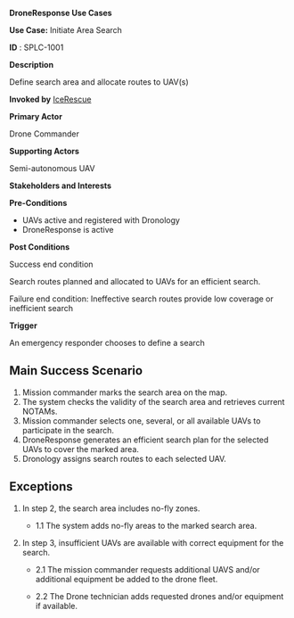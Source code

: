 **DroneResponse Use Cases**

**Use Case:** Initiate Area Search

**ID** : SPLC-1001

**Description**

Define search area and allocate routes to UAV(s)

**Invoked by**
[IceRescue](../IceRescue.md)

**Primary Actor**

Drone Commander

**Supporting Actors**

Semi-autonomous UAV

**Stakeholders and Interests**

**Pre-Conditions**

- UAVs active and registered with Dronology
- DroneResponse is active

**Post Conditions**

Success end condition

Search routes planned and allocated to UAVs for an efficient search.

Failure end condition:
 Ineffective search routes provide low coverage or inefficient search

**Trigger**

An emergency responder chooses to define a search

## Main Success Scenario

1. Mission commander marks the search area on the map.
2. The system checks the validity of the search area and retrieves current NOTAMs.
3. Mission commander selects one, several, or all available UAVs to participate in the search.
4. DroneResponse generates an efficient search plan for the selected UAVs to cover the marked area.
5. Dronology assigns search routes to each selected UAV.

## Exceptions

1. In step 2, the search area includes no-fly zones.

   * 1.1 The system adds no-fly areas to the marked search area.

2. In step 3, insufficient UAVs are available with correct equipment for the search.

   * 2.1 The mission commander requests additional UAVS and/or additional equipment be added to the drone fleet.

   * 2.2 The Drone technician adds requested drones and/or equipment if available.
